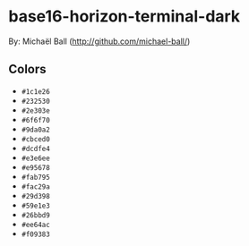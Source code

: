 # base16-horizon-terminal-dark

By: Michaël Ball (http://github.com/michael-ball/)

## Colors

* `#1c1e26`
* `#232530`
* `#2e303e`
* `#6f6f70`
* `#9da0a2`
* `#cbced0`
* `#dcdfe4`
* `#e3e6ee`
* `#e95678`
* `#fab795`
* `#fac29a`
* `#29d398`
* `#59e1e3`
* `#26bbd9`
* `#ee64ac`
* `#f09383`
